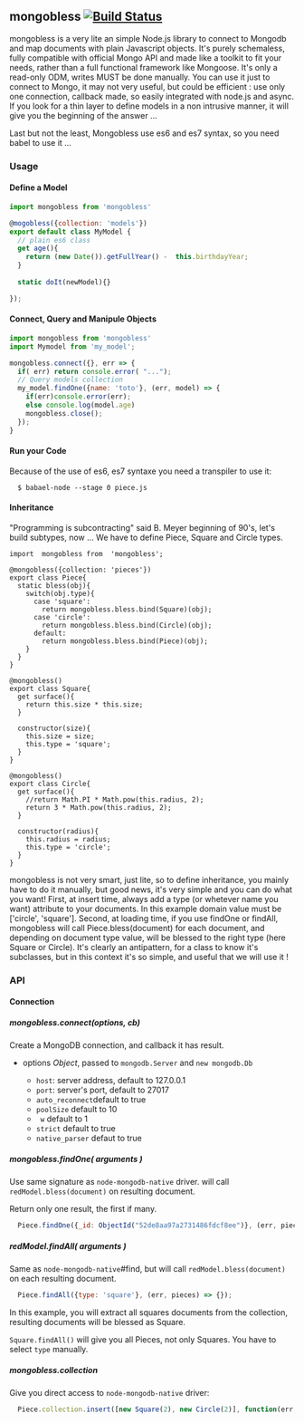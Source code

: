 ## mongobless [![Build Status](https://travis-ci.org/redpelicans/mongobless.png)](https://travis-ci.org/redpelicans/mongobless)


mongobless is a very lite an simple Node.js library to connect to Mongodb and map documents with plain Javascript objects.
It's purely schemaless, fully compatible with official Mongo API and made like a toolkit to fit your needs, rather than a full functional framework like Mongoose.
It's only a read-only ODM, writes MUST be done manually.
You can use it just to connect to Mongo, it may not very useful, but could be efficient : use only one connection, callback made, so easily integrated with node.js and async.
If you look for a thin layer to define models in a non intrusive manner, it will give you the beginning of the answer ...

Last but not the least, Mongobless use es6 and es7 syntax, so you need babel to use it ...

### Usage

#### Define a Model

```javascript 
import mongobless from 'mongobless'

@mogobless({collection: 'models'})
export default class MyModel { 
  // plain es6 class 
  get age(){
    return (new Date()).getFullYear() -  this.birthdayYear;
  }
  
  static doIt(newModel){}

});

```

#### Connect, Query and Manipule Objects

```javascript 
import mongobless from 'mongobless'
import Mymodel from 'my_model';

mongobless.connect({}, err => {
  if( err) return console.error( "...");
  // Query models collection
  my_model.findOne({name: 'toto'}, (err, model) => {
    if(err)console.error(err);
    else console.log(model.age)
    mongobless.close();
  });
}
```
#### Run your Code

Because of the use of es6, es7 syntaxe you need a transpiler to use it:

```
  $ babael-node --stage 0 piece.js
```

#### Inheritance

"Programming is subcontracting" said B. Meyer beginning of 90's, let's build subtypes, now ... 
We have to define Piece, Square and Circle types.


```
import  mongobless from  'mongobless';

@mongobless({collection: 'pieces'})
export class Piece{
  static bless(obj){
    switch(obj.type){
      case 'square':
        return mongobless.bless.bind(Square)(obj);
      case 'circle':
        return mongobless.bless.bind(Circle)(obj);
      default:
        return mongobless.bless.bind(Piece)(obj);
    }
  }
}

@mongobless()
export class Square{
  get surface(){
    return this.size * this.size;
  }
    
  constructor(size){
    this.size = size;
    this.type = 'square';
  }
}

@mongobless()
export class Circle{
  get surface(){
    //return Math.PI * Math.pow(this.radius, 2);
    return 3 * Math.pow(this.radius, 2);
  }

  constructor(radius){
    this.radius = radius;
    this.type = 'circle';
  }
}

```

mongobless is not very smart, just lite, so to define inheritance, you mainly have to do it manually, but good news, it's very simple and you can do what you want! First, at insert time, always add a type (or whetever name you want) attribute to your documents. In this example domain value must be ['circle', 'square']. Second, at loading time, if you use findOne or findAll, mongobless will call Piece.bless(document) for each document, and depending on document type value, will be blessed to the right type (here Square or Circle). It's clearly an antipattern, for a class to know it's subclasses, but in this context it's so simple, and useful that we will use it !

### API

#### Connection

##### mongobless.connect(options, cb)

Create a MongoDB connection, and callback it has result.

* options *Object*, passed to `mongodb.Server` and `new mongodb.Db`

  * `host`: server address, default to 127.0.0.1
  * `port`: server's port, default to 27017
  * `auto_reconnect`default to true
  * `poolSize` default to 10
  * ` w` default to 1
  * `strict` default to true
  * `native_parser` defaut to true
##### mongobless.findOne( arguments )

Use same signature as `node-mongodb-native` driver. will call `redModel.bless(document)` on resulting document.

Return only one result, the first if many.


```javascript 
  Piece.findOne({_id: ObjectId("52de8aa97a2731486fdcf8ee")}, (err, piece) => {});
```

##### redModel.findAll( arguments )

Same as `node-mongodb-native`#find, but will call `redModel.bless(document)` on each resulting document.

```javascript 
  Piece.findAll({type: 'square'}, (err, pieces) => {});
```

In this example, you will extract all squares documents from the collection, resulting documents will be blessed as Square. 

`Square.findAll()` will give you all Pieces, not only Squares. You have to select `type` manually.


##### mongobless.collection

Give you direct access to `node-mongodb-native` driver:

```javascript 
  Piece.collection.insert([new Square(2), new Circle(2)], function(err, res){})
```
